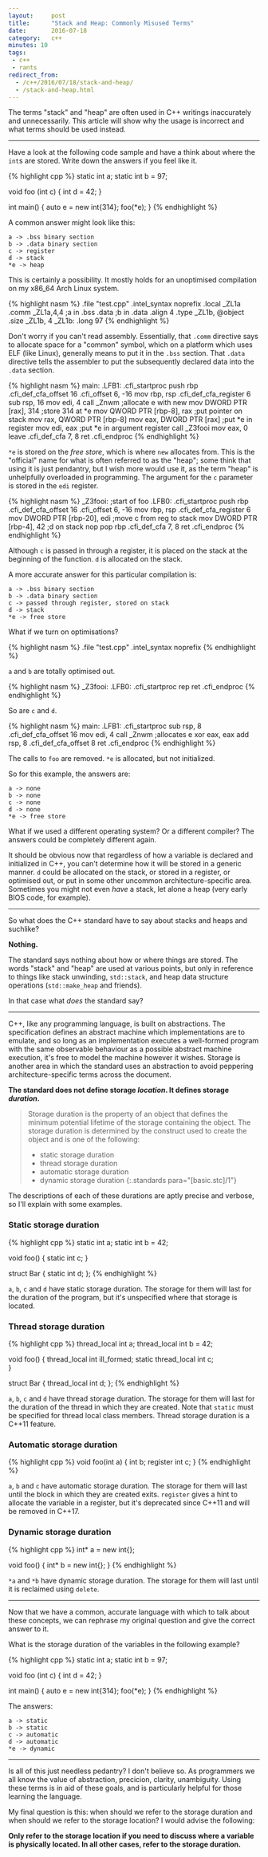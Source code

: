 ```yaml
---
layout:     post
title:      "Stack and Heap: Commonly Misused Terms"
date:       2016-07-18
category:   c++
minutes: 10
tags:
 - c++
 - rants
redirect_from:
  - /c++/2016/07/18/stack-and-heap/
  - /stack-and-heap.html
---
```


The terms "stack" and "heap" are often used in C++ writings inaccurately and unnecessarily. This article will show why the usage is incorrect and what terms should be used instead.

-----------

Have a look at the following code sample and have a think about where the `int`s are stored. Write down the answers if you feel like it.

{% highlight cpp %}
static int a;
static int b = 97;

void foo (int c) {
    int d = 42;
}

int main() {
    auto e = new int{314};
    foo(*e);
}
{% endhighlight %}

A common answer might look like this:

    a -> .bss binary section
    b -> .data binary section
    c -> register
    d -> stack
    *e -> heap

This is certainly a possibility. It mostly holds for an unoptimised compilation on my x86_64 Arch Linux system.

{% highlight nasm %}
        .file   "test.cpp"
        .intel_syntax noprefix
        .local  _ZL1a
        .comm   _ZL1a,4,4           ;a in .bss
        .data                       ;b in .data
        .align 4
        .type   _ZL1b, @object
        .size   _ZL1b, 4
_ZL1b:
        .long   97
{% endhighlight %}

Don't worry if you can't read assembly. Essentially, that `.comm` directive says to allocate space for a "common" symbol, which on a platform which uses ELF (like Linux), generally means to put it in the `.bss` section. That `.data` directive tells the assembler to put the subsequently declared data into the `.data` section.

{% highlight nasm %}
main:
.LFB1:
        .cfi_startproc
        push    rbp
        .cfi_def_cfa_offset 16
        .cfi_offset 6, -16
        mov     rbp, rsp
        .cfi_def_cfa_register 6
        sub     rsp, 16
        mov     edi, 4
        call    _Znwm                     ;allocate e with new
        mov     DWORD PTR [rax], 314      ;store 314 at *e
        mov     QWORD PTR [rbp-8], rax    ;put pointer on stack
        mov     rax, QWORD PTR [rbp-8]
        mov     eax, DWORD PTR [rax]      ;put *e in register
        mov     edi, eax                  ;put *e in argument register
        call    _Z3fooi
        mov     eax, 0
        leave
        .cfi_def_cfa 7, 8
        ret
        .cfi_endproc
{% endhighlight %}

`*e` is stored on the *free store*, which is where `new` allocates from. This is the "official" name for what is often referred to as the "heap"; some think that using it is just pendantry, but I wish more would use it, as the term "heap" is unhelpfully overloaded in programming. The argument for the `c` parameter is stored in the `edi` register.

{% highlight nasm %}
_Z3fooi:                                   ;start of foo
.LFB0:
        .cfi_startproc
        push    rbp
        .cfi_def_cfa_offset 16
        .cfi_offset 6, -16
        mov     rbp, rsp
        .cfi_def_cfa_register 6
        mov     DWORD PTR [rbp-20], edi    ;move c from reg to stack
        mov     DWORD PTR [rbp-4], 42      ;d on stack
        nop
        pop     rbp
        .cfi_def_cfa 7, 8
        ret
        .cfi_endproc
{% endhighlight %}

Although `c` is passed in through a register, it is placed on the stack at the beginning of the function. `d` is allocated on the stack.

A more accurate answer for this particular compilation is:

    a -> .bss binary section
    b -> .data binary section
    c -> passed through register, stored on stack
    d -> stack
    *e -> free store

What if we turn on optimisations?

{% highlight nasm %}
        .file   "test.cpp"
        .intel_syntax noprefix
{% endhighlight %}

`a` and `b` are totally optimised out.

{% highlight nasm %}
_Z3fooi:
.LFB0:
        .cfi_startproc
        rep ret
        .cfi_endproc
{% endhighlight %}

So are `c` and `d`.

{% highlight nasm %}
main:
.LFB1:
        .cfi_startproc
        sub     rsp, 8
        .cfi_def_cfa_offset 16
        mov     edi, 4
        call    _Znwm          ;allocates e
        xor     eax, eax
        add     rsp, 8
        .cfi_def_cfa_offset 8
        ret
        .cfi_endproc
{% endhighlight %}

The calls to `foo` are removed. `*e` is allocated, but not initialized.

So for this example, the answers are:

    a -> none
    b -> none
    c -> none
    d -> none
    *e -> free store

What if we used a different operating system? Or a different compiler? The answers could be completely different again.

It should be obvious now that regardless of how a variable is declared and initialized in C++, you can't determine how it will be stored in a generic manner. `d` could be allocated on the stack, or stored in a register, or optimised out, or put in some other uncommon architecture-specific area. Sometimes you might not even *have* a stack, let alone a heap (very early BIOS code, for example).

---------------

So what does the C++ standard have to say about stacks and heaps and suchlike?

**Nothing.**

The standard says nothing about how or where things are stored. The words "stack" and "heap" are used at various points, but only in reference to things like stack unwinding, `std::stack`, and heap data structure operations (`std::make_heap` and friends).

In that case what *does* the standard say?

-------------

C++, like any programming language, is built on abstractions. The specification defines an abstract machine which implementations are to emulate, and so long as an implementation executes a well-formed program with the same observable behaviour as a possible abstract machine execution, it's free to model the machine however it wishes. Storage is another area in which the standard uses an abstraction to avoid peppering architecture-specific terms across the document.

**The standard does not define storage *location*. It defines storage *duration*.**

>Storage duration is the property of an object that defines the minimum potential lifetime of the storage containing the object. The storage duration is determined by the construct used to create the object and is one of the following:
>
> - static storage duration
> - thread storage duration
> - automatic storage duration
> - dynamic storage duration
{:.standards para="[basic.stc]/1"}

The descriptions of each of these durations are aptly precise and verbose, so I'll explain with some examples.

### Static storage duration

{% highlight cpp %}
static int a;
static int b = 42;

void foo() {
    static int c;
}

struct Bar {
    static int d;
};
{% endhighlight %}

`a`, `b`, `c` and `d` have static storage duration. The storage for them will last for the duration of the program, but it's unspecified where that storage is located.

### Thread storage duration

{% highlight cpp %}
thread_local int a;
thread_local int b = 42;

void foo() {
    thread_local int ill_formed;
    static thread_local int c;                     
}

struct Bar {
    thread_local int d;
};
{% endhighlight %}

`a`, `b`, `c` and `d` have thread storage duration. The storage for them will last for the duration of the thread in which they are created. Note that `static` must be specified for thread local class members. Thread storage duration is a C++11 feature.


### Automatic storage duration
{% highlight cpp %}
void foo(int a) {
    int b;
    register int c;
}
{% endhighlight %}

`a`, `b` and `c`  have automatic storage duration. The storage for them will last until the block in which they are created exits. `register` gives a hint to allocate the variable in a register, but it's deprecated since C++11 and will be removed in C++17.

### Dynamic storage duration
{% highlight cpp %}
int* a = new int{};

void foo() {
    int* b = new int{};
}
{% endhighlight %}

`*a` and `*b` have dynamic storage duration. The storage for them will last until it is reclaimed using `delete`.


-------------

Now that we have a common, accurate language with which to talk about these concepts, we can rephrase my original question and give the correct answer to it.

What is the storage duration of the variables in the following example?

{% highlight cpp %}
static int a;
static int b = 97;

void foo (int c) {
    int d = 42;
}

int main() {
    auto e = new int{314};
    foo(*e);
}
{% endhighlight %}

The answers:

    a -> static
    b -> static
    c -> automatic
    d -> automatic
    *e -> dynamic

-------------

Is all of this just needless pedantry? I don't believe so. As programmers we all know the value of abstraction, precicion, clarity, unambiguity. Using these terms is in aid of these goals, and is particularly helpful for those learning the language. 

My final question is this: when should we refer to the storage duration and when should we refer to the storage location? I would advise the following:

**Only refer to the storage location if you need to discuss where a variable is physically located. In all other cases, refer to the storage duration.**



